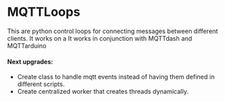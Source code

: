 # MQTTLoops
This are python control loops for connecting messages between different clients.
It works on a 
It works in conjunction with MQTTdash and MQTTarduino

#### Next upgrades:
- Create class to handle mqtt events instead of having them defined in different scripts.
- Create centralized worker that creates threads dynamically.
